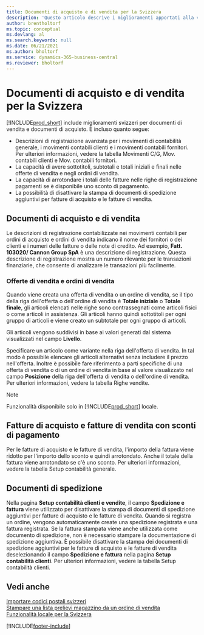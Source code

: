 ```yaml
---
title: Documenti di acquisto e di vendita per la Svizzera
description: 'Questo articolo descrive i miglioramenti apportati alla versione svizzera di Business Central, comprese le funzionalità speciali del documento di acquisto e del documento di vendita svizzero.'
author: brentholtorf
ms.topic: conceptual
ms.devlang: al
ms.search.keywords: null
ms.date: 06/21/2021
ms.author: bholtorf
ms.service: dynamics-365-business-central
ms.reviewer: bholtorf
---
```

# <a name="swiss-purchase-documents-and-sales-documents"></a>Documenti di acquisto e di vendita per la Svizzera
[!INCLUDE[prod_short](../../includes/prod_short.md)] include miglioramenti svizzeri per documenti di vendita e documenti di acquisto. È incluso quanto segue:  

- Descrizioni di registrazione avanzata per i movimenti di contabilità generale, i movimenti contabili clienti e i movimenti contabili fornitori. Per ulteriori informazioni, vedere la tabella Movimenti C/G, Mov. contabili clienti e Mov. contabili fornitori.  
- La capacità di avere sottotitoli, subtotali e totali iniziali e finali nelle offerte di vendita e negli ordini di vendita.  
- La capacità di arrotondare i totali delle fatture nelle righe di registrazione pagamenti se è disponibile uno sconto di pagamento.  
- La possibilità di disattivare la stampa di documenti di spedizione aggiuntivi per fatture di acquisto e le fatture di vendita.  

## <a name="purchase-documents-and-sales-documents"></a>Documenti di acquisto e di vendita
Le descrizioni di registrazione contabilizzate nei movimenti contabili per ordini di acquisto e ordini di vendita indicano il nome dei fornitori o dei clienti e i numeri delle fatture o delle note di credito. Ad esempio, **Fatt. 103020/ Cannon Group SpA** è una descrizione di registrazione. Questa descrizione di registrazione mostra un numero rilevante per le transazioni finanziarie, che consente di analizzare le transazioni più facilmente.  

### <a name="sales-quotes-and-sales-orders"></a>Offerte di vendita e ordini di vendita
Quando viene creata una offerta di vendita o un ordine di vendita, se il tipo della riga dell'offerta o dell'ordine di vendita è **Totale iniziale** o **Totale finale**, gli articoli elencati nelle righe sono contrassegnati come articoli fisici o come articoli in assistenza. Gli articoli hanno quindi sottotitoli per ogni gruppo di articoli e viene creato un subtotale per ogni gruppo di articoli.  

Gli articoli vengono suddivisi in base ai valori generati dal sistema visualizzati nel campo **Livello**.  

Specificare un articolo come variante nella riga dell'offerta di vendita. In tal modo è possibile elencare gli articoli alternativi senza includere il prezzo nell'offerta. Inoltre è possibile fare riferimento a parti specifiche di una offerta di vendita o di un ordine di vendita in base al valore visualizzato nel campo **Posizione** della riga dell'offerta di vendita o dell'ordine di vendita. Per ulteriori informazioni, vedere la tabella Righe vendite.  

> [!NOTE]
> Funzionalità disponibile solo in [!INCLUDE[prod_short](../../includes/prod_short.md)] locale.

## <a name="purchase-invoices-and-sales-invoices-with-payment-discounts"></a>Fatture di acquisto e fatture di vendita con sconti di pagamento
Per le fatture di acquisto e le fatture di vendita, l'importo della fattura viene ridotto per l'importo dello sconto e quindi arrotondato. Anche il totale della fattura viene arrotondato se c'è uno sconto. Per ulteriori informazioni, vedere la tabella Setup contabilità generale.  

## <a name="shipment-documents"></a>Documenti di spedizione
Nella pagina **Setup contabilità clienti e vendite**, il campo **Spedizione e fattura** viene utilizzato per disattivare la stampa di documenti di spedizione aggiuntivi per fatture di acquisto e le fatture di vendita. Quando si registra un ordine, vengono automaticamente create una spedizione registrata e una fattura registrata. Se la fattura stampata viene anche utilizzata come documento di spedizione, non è necessario stampare la documentazione di spedizione aggiuntiva. È possibile disattivare la stampa dei documenti di spedizione aggiuntivi per le fatture di acquisto e le fatture di vendita deselezionando il campo **Spedizione e fattura** nella pagina **Setup contabilità clienti**. Per ulteriori informazioni, vedere la tabella Setup contabilità clienti.  

## <a name="see-also"></a>Vedi anche
 [Importare codici postali svizzeri](how-to-import-swiss-post-codes.md)   
 [Stampare una lista prelievi magazzino da un ordine di vendita](how-to-print-an-inventory-picking-list-from-a-sales-order.md)   
 [Funzionalità locale per la Svizzera](switzerland-local-functionality.md)


[!INCLUDE[footer-include](../../includes/footer-banner.md)]

